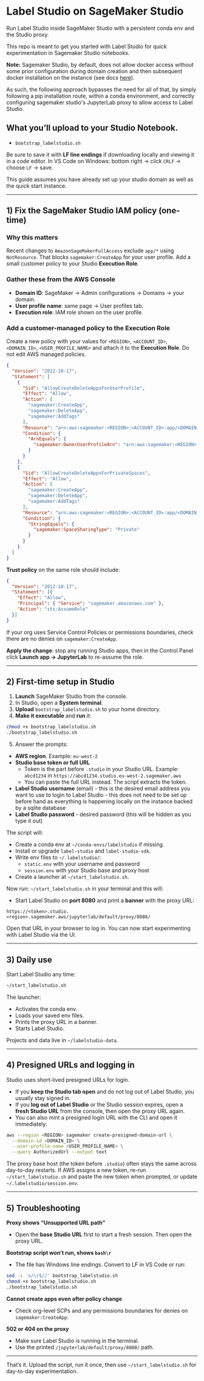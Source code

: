 # Label Studio on SageMaker Studio

Run Label Studio inside SageMaker Studio with a persistent conda env and the Studio proxy.

This repo is meant to get you started with Label Studio for quick experimentation in Sagemaker Studio notebooks.

**Note:** Sagemaker Studio, by default, does not allow docker access without some prior configuration during domain creation and then subsequent docker installation on the instance (see docs [here](https://docs.aws.amazon.com/sagemaker/latest/dg/studio-updated-local-get-started.html)).

As such, the following approach bypasses the need for all of that, by simply following a pip installation route, within a conda environment, and correctly configuring sagemaker studio's JupyterLab proxy to allow access to Label Studio.

## What you’ll upload to your Studio Notebook.
- `bootstrap_labelstudio.sh`

Be sure to save it with **LF line endings** if downloading locally and viewing it in a code editor. In VS Code on Windows: bottom right -> click `CRLF` -> choose `LF` -> save.

This guide assumes you have already set up your studio domain as well as the quick start instance.

---

## 1) Fix the SageMaker Studio IAM policy (one-time)

### Why this matters
Recent changes to `AmazonSageMakerFullAccess` exclude `app/*` using `NotResource`. That blocks `sagemaker:CreateApp` for your user profile. Add a small customer policy to your Studio **Execution Role**.

### Gather these from the AWS Console
- **Domain ID**: SageMaker -> Admin configurations -> Domains -> your domain.
- **User profile name**: same page -> User profiles tab.
- **Execution role**: IAM role shown on the user profile.

### Add a customer-managed policy to the Execution Role
Create a new policy with your values for `<REGION>`, `<ACCOUNT_ID>`, `<DOMAIN_ID>`, `<USER_PROFILE_NAME>` and attach it to the **Execution Role**. Do not edit AWS managed policies.

```json
{
  "Version": "2012-10-17",
  "Statement": [
    {
      "Sid": "AllowCreateDeleteAppsForUserProfile",
      "Effect": "Allow",
      "Action": [
        "sagemaker:CreateApp",
        "sagemaker:DeleteApp",
        "sagemaker:AddTags"
      ],
      "Resource": "arn:aws:sagemaker:<REGION>:<ACCOUNT_ID>:app/<DOMAIN_ID>/user-profile/<USER_PROFILE_NAME>/*/*",
      "Condition": {
        "ArnEquals": {
          "sagemaker:OwnerUserProfileArn": "arn:aws:sagemaker:<REGION>:<ACCOUNT_ID>:user-profile/<DOMAIN_ID>/<USER_PROFILE_NAME>"
        }
      }
    },
    {
      "Sid": "AllowCreateDeleteAppsForPrivateSpaces",
      "Effect": "Allow",
      "Action": [
        "sagemaker:CreateApp",
        "sagemaker:DeleteApp",
        "sagemaker:AddTags"
      ],
      "Resource": "arn:aws:sagemaker:<REGION>:<ACCOUNT_ID>:app/<DOMAIN_ID>/space/*/*/*",
      "Condition": {
        "StringEquals": {
          "sagemaker:SpaceSharingType": "Private"
        }
      }
    }
  ]
}
```

**Trust policy** on the same role should include:
```json
{
  "Version": "2012-10-17",
  "Statement": [{
    "Effect": "Allow",
    "Principal": { "Service": "sagemaker.amazonaws.com" },
    "Action": "sts:AssumeRole"
  }]
}
```

If your org uses Service Control Policies or permissions boundaries, check there are no denies on `sagemaker:CreateApp`.

**Apply the change**: stop any running Studio apps, then in the Control Panel click **Launch app -> JupyterLab** to re-assume the role.

---

## 2) First-time setup in Studio

1) **Launch** SageMaker Studio from the console.  
2) In Studio, open a **System terminal**.  
3) **Upload** `bootstrap_labelstudio.sh` to your home directory.  
4) **Make it executable** and **run** it:
```bash
chmod +x bootstrap_labelstudio.sh
./bootstrap_labelstudio.sh
```
5) Answer the prompts:
- **AWS region**. Example: `eu-west-2`
- **Studio base token or full URL**  
  - Token is the part before `.studio` in your Studio URL. Example: `abcd1234` in `https://abcd1234.studio.eu-west-2.sagemaker.aws`
  - You can paste the full URL instead. The script extracts the token.
- **Label Studio username** (email) - this is the desired email address you want to use to login to Label Studio - this does not need to be set up before hand as everything is happening locally on the instance backed by a sqlite database
- **Label Studio password** - desired password (this will be hidden as you type it out)

The script will:
- Create a conda env at `~/conda-envs/labelstudio` if missing.
- Install or upgrade `label-studio` and `label-studio-sdk`.
- Write env files to `~/.labelstudio/`:
  - `static.env` with your username and password
  - `session.env` with your Studio base and proxy host
- Create a launcher at `~/start_labelstudio.sh`.

Now run:
`~/start_labelstudio.sh` in your terminal and this will:

- Start Label Studio on **port 8080** and print a **banner** with the proxy URL:
```
https://<token>.studio.<region>.sagemaker.aws/jupyterlab/default/proxy/8080/
```

Open that URL in your browser to log in. You can now start experimenting with Label Studio via the UI.

---

## 3) Daily use

Start Label Studio any time:
```bash
~/start_labelstudio.sh
```

The launcher:
- Activates the conda env.
- Loads your saved env files.
- Prints the proxy URL in a banner.
- Starts Label Studio.

Projects and data live in `~/labelstudio-data`.

---

## 4) Presigned URLs and logging in

Studio uses short-lived presigned URLs for login.

- If you **keep the Studio tab open** and do not log out of Label Studio, you usually stay signed in.
- If you **log out of Label Studio** or the Studio session expires, open a **fresh Studio URL** from the console, then open the proxy URL again.
- You can also mint a presigned login URL with the CLI and open it immediately:
```bash
aws --region <REGION> sagemaker create-presigned-domain-url \
  --domain-id <DOMAIN_ID> \
  --user-profile-name <USER_PROFILE_NAME> \
  --query AuthorizedUrl --output text
```

The proxy base host (the token before `.studio`) often stays the same across day-to-day restarts. If AWS assigns a new token, re-run `~/start_labelstudio.sh` and paste the new token when prompted, or update `~/.labelstudio/session.env`.

---

## 5) Troubleshooting

**Proxy shows “Unsupported URL path”**  
- Open the **base Studio URL** first to start a fresh session. Then open the proxy URL.

**Bootstrap script won’t run, shows `bash\r`**  
- The file has Windows line endings. Convert to LF in VS Code or run:
```bash
sed -i 's/\r$//' bootstrap_labelstudio.sh
chmod +x bootstrap_labelstudio.sh
./bootstrap_labelstudio.sh
```

**Cannot create apps even after policy change**  
- Check org-level SCPs and any permissions boundaries for denies on `sagemaker:CreateApp`.

**502 or 404 on the proxy**  
- Make sure Label Studio is running in the terminal.  
- Use the printed `/jupyterlab/default/proxy/8080/` path.
---

That’s it. Upload the script, run it once, then use `~/start_labelstudio.sh` for day-to-day experimentation.
